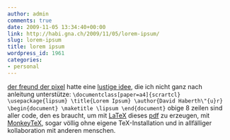 ```yaml
---
author: admin
comments: true
date: 2009-11-05 13:34:40+00:00
link: http://habi.gna.ch/2009/11/05/lorem-ipsum/
slug: lorem-ipsum
title: lorem ipsum
wordpress_id: 1961
categories:
- personal
---
```


[der freund der pixel](http://www.pixelfreund.ch/) hatte eine [lustige idee](http://www.pixelfreund.ch/loremipsum/), die ich nicht ganz nach anleitung unterstütze:
`
\documentclass[paper=a4]{scrartcl}
\usepackage{lipsum}
\title{Lorem Ipsum}
\author{David Haberth\"{u}r}
\begin{document}
\maketitle
\lipsum
\end{document}
`
obige 8 zeilen sind aller code, den es braucht, um mit [LaTeX](http://www.latex-project.org/) dieses [pdf](http://monkeytex.bradcater.webfactional.com/editor/pdf/?uid=3902) zu erzeugen, mit [MonkeyTeX](http://monkeytex.bradcater.webfactional.com/editor/), sogar völlig ohne eigene TeX-Installation und in allfälliger kollaboration mit anderen menschen.
